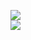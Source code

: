 [![](https://img.shields.io/badge/Made%20With-Github%20Spray-lightgrey.svg?style=for-the-badge&logo=github)](https://github.com/Annihil/github-spray#16456)  
[![](https://i.imgur.com/2DrTn0Z.gif)](https://github.com/Annihil/github-spray)